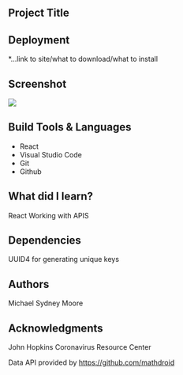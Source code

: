 ## Project Title

## Deployment

\*...link to site/what to download/what to install

## Screenshot

![](IMG/corono-app-screenshot.png)

## Build Tools & Languages

- React
- Visual Studio Code
- Git
- Github

## What did I learn?

React
Working with APIS

## Dependencies

UUID4 for generating unique keys

## Authors

Michael Sydney Moore

## Acknowledgments

John Hopkins Coronavirus Resource Center

Data API provided by https://github.com/mathdroid
